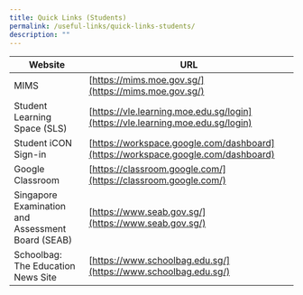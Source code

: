 ```yaml
---
title: Quick Links (Students)
permalink: /useful-links/quick-links-students/
description: ""
---
```

| Website | URL |
| -------- | -------- |
| MIMS | [https://mims.moe.gov.sg/](https://mims.moe.gov.sg/) |
| Student Learning Space (SLS) | [https://vle.learning.moe.edu.sg/login](https://vle.learning.moe.edu.sg/login) |
| Student iCON Sign-in | [https://workspace.google.com/dashboard](https://workspace.google.com/dashboard) |
| Google Classroom | [https://classroom.google.com/](https://classroom.google.com/) |
| Singapore Examination and Assessment Board (SEAB) | [https://www.seab.gov.sg/](https://www.seab.gov.sg/) |
| Schoolbag: The Education News Site | [https://www.schoolbag.edu.sg/](https://www.schoolbag.edu.sg/) |